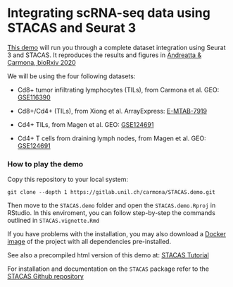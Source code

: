 # Integrating scRNA-seq data using STACAS and Seurat 3

[This demo](https://carmonalab.github.io/STACAS/tutorial.html) will run you through a complete dataset integration using Seurat 3 and STACAS. It reproduces the results and figures in [Andreatta & Carmona, bioRxiv 2020](https://doi.org/10.1101/2020.06.15.152306)

We will be using the four following datasets:

* Cd8+ tumor infiltrating lymphocytes (TILs), from Carmona et al. GEO: [GSE116390](https://www.ncbi.nlm.nih.gov/geo/query/acc.cgi?acc=GSE116390)

* Cd8+/Cd4+  (TILs), from Xiong et al. ArrayExpress: [E-MTAB-7919](https://www.ebi.ac.uk/arrayexpress/experiments/E-MTAB-7919/) 

* Cd4+ TILs, from Magen et al. GEO: [GSE124691](https://www.ncbi.nlm.nih.gov/geo/query/acc.cgi?acc=GSE124691)

* Cd4+ T cells from draining lymph nodes, from Magen et al. GEO: [GSE124691](https://www.ncbi.nlm.nih.gov/geo/query/acc.cgi?acc=GSE124691)


### How to play the demo

Copy this repository to your local system:
```
git clone --depth 1 https://gitlab.unil.ch/carmona/STACAS.demo.git
```
Then move to the `STACAS.demo` folder and open the `STACAS.demo.Rproj` in RStudio. In this enviroment, you can follow step-by-step the commands outlined in `STACAS.vignette.Rmd`

If you have problems with the installation, you may also download a [Docker image](https://hub.docker.com/r/mandrea1/stacas_demo) of the project with all dependencies pre-installed.

See also a precompiled html version of this demo at: [STACAS Tutorial](https://carmonalab.github.io/STACAS/tutorial.html)

For installation and documentation on the `STACAS` package refer to the [STACAS Github repository](https://github.com/carmonalab/STACAS)
